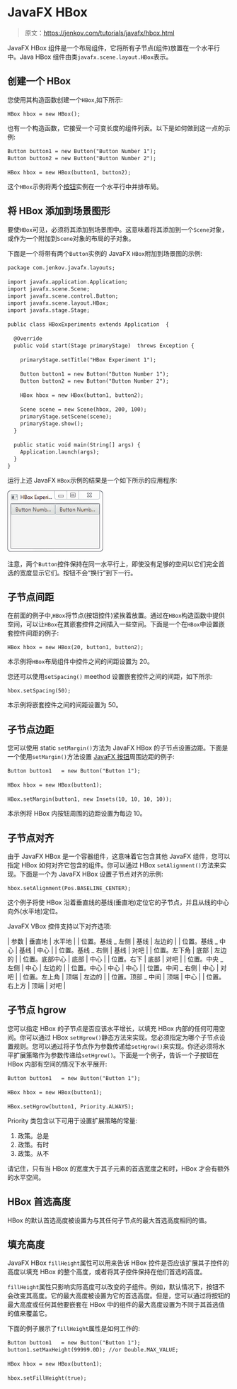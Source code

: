# JavaFX HBox

> 原文：<https://jenkov.com/tutorials/javafx/hbox.html>

JavaFX HBox 组件是一个布局组件，它将所有子节点(组件)放置在一个水平行中。Java HBox 组件由类`javafx.scene.layout.HBox`表示。

## 创建一个 HBox

您使用其构造函数创建一个`HBox`,如下所示:

```
HBox hbox = new HBox();

```

也有一个构造函数，它接受一个可变长度的组件列表。以下是如何做到这一点的示例:

```
Button button1 = new Button("Button Number 1");
Button button2 = new Button("Button Number 2");

HBox hbox = new HBox(button1, button2);

```

这个`HBox`示例将两个[按钮](button.html)实例在一个水平行中并排布局。

## 将 HBox 添加到场景图形

要使`HBox`可见，必须将其添加到场景图中。这意味着将其添加到一个`Scene`对象，或作为一个附加到`Scene`对象的布局的子对象。

下面是一个将带有两个`Button`实例的 JavaFX `HBox`附加到场景图的示例:

```
package com.jenkov.javafx.layouts;

import javafx.application.Application;
import javafx.scene.Scene;
import javafx.scene.control.Button;
import javafx.scene.layout.HBox;
import javafx.stage.Stage;

public class HBoxExperiments extends Application  {

  @Override
  public void start(Stage primaryStage)  throws Exception { 

    primaryStage.setTitle("HBox Experiment 1");

    Button button1 = new Button("Button Number 1");
    Button button2 = new Button("Button Number 2");

    HBox hbox = new HBox(button1, button2);

    Scene scene = new Scene(hbox, 200, 100);
    primaryStage.setScene(scene);
    primaryStage.show();
  }

  public static void main(String[] args) {
    Application.launch(args);
  }
}

```

运行上述 JavaFX `HBox`示例的结果是一个如下所示的应用程序:

![A JavaFX HBox component displayed in the scene graph.](img/66310935403651a3aaba9752adb641af.png)

注意，两个`Button`控件保持在同一水平行上，即使没有足够的空间以它们完全首选的宽度显示它们。按钮不会“换行”到下一行。

## 子节点间距

在前面的例子中,`HBox`将节点(按钮控件)紧挨着放置。通过在`HBox`构造函数中提供空间，可以让`HBox`在其嵌套控件之间插入一些空间。下面是一个在`HBox`中设置嵌套控件间距的例子:

```
HBox hbox = new HBox(20, button1, button2);

```

本示例将`HBox`布局组件中控件之间的间距设置为 20。

您还可以使用`setSpacing()` meethod 设置嵌套控件之间的间距，如下所示:

```
hbox.setSpacing(50);

```

本示例将嵌套控件之间的间距设置为 50。

## 子节点边距

您可以使用 static `setMargin()`方法为 JavaFX HBox 的子节点设置边距。下面是一个使用`setMargin()`方法设置 [JavaFX 按钮](button.html)周围边距的例子:

```
Button button1   = new Button("Button 1");

HBox hbox = new HBox(button1);

HBox.setMargin(button1, new Insets(10, 10, 10, 10));

```

本示例将 HBox 内按钮周围的边距设置为每边 10。

## 子节点对齐

由于 JavaFX HBox 是一个容器组件，这意味着它包含其他 JavaFX 组件，您可以指定 HBox 如何对齐它包含的组件。你可以通过 HBox `setAlignment()`方法来实现。下面是一个为 JavaFX HBox 设置子节点对齐的示例:

```
hbox.setAlignment(Pos.BASELINE_CENTER);

```

这个例子将使 HBox 沿着垂直线的基线(垂直地)定位它的子节点，并且从线的中心向外(水平地)定位。

JavaFX VBox 控件支持以下对齐选项:

| 参数 | 垂直地 | 水平地 |
| 位置。基线 _ 左侧 | 基线 | 左边的 |
| 位置。基线 _ 中心 | 基线 | 中心 |
| 位置。基线 _ 右侧 | 基线 | 对吧 |
| 位置。左下角 | 底部 | 左边的 |
| 位置。底部中心 | 底部 | 中心 |
| 位置。右下 | 底部 | 对吧 |
| 位置。中央 _ 左侧 | 中心 | 左边的 |
| 位置。中心 | 中心 | 中心 |
| 位置。中间 _ 右侧 | 中心 | 对吧 |
| 位置。左上角 | 顶端 | 左边的 |
| 位置。顶部 _ 中间 | 顶端 | 中心 |
| 位置。右上方 | 顶端 | 对吧 |

## 子节点 hgrow

您可以指定 HBox 的子节点是否应该水平增长，以填充 HBox 内部的任何可用空间。你可以通过 HBox `setHgrow()`静态方法来实现。您必须指定为哪个子节点设置规则。您可以通过将子节点作为参数传递给`setHgrow()`来实现。你还必须将水平扩展策略作为参数传递给`setHgrow()`。下面是一个例子，告诉一个子按钮在 HBox 内部有空间的情况下水平展开:

```
Button button1   = new Button("Button 1");

HBox hbox = new HBox(button1);

HBox.setHgrow(button1, Priority.ALWAYS);

```

Priority 类包含以下可用于设置扩展策略的常量:

1.  政策。总是
2.  政策。有时
3.  政策。从不

请记住，只有当 HBox 的宽度大于其子元素的首选宽度之和时，HBox 才会有额外的水平空间。

## HBox 首选高度

HBox 的默认首选高度被设置为与其任何子节点的最大首选高度相同的值。

## 填充高度

JavaFX HBox `fillHeight`属性可以用来告诉 HBox 控件是否应该扩展其子控件的高度以填充 HBox 的整个高度，或者将其子控件保持在他们首选的高度。

`fillHeight`属性只影响实际高度可以改变的子组件。例如，默认情况下，按钮不会改变其高度。它的最大高度被设置为它的首选高度。但是，您可以通过将按钮的最大高度或任何其他要嵌套在 HBox 中的组件的最大高度设置为不同于其首选值的值来覆盖它。

下面的例子展示了`fillHeight`属性是如何工作的:

```
Button button1   = new Button("Button 1");
button1.setMaxHeight(99999.0D); //or Double.MAX_VALUE;

HBox hbox = new HBox(button1);

hbox.setFillHeight(true);

```